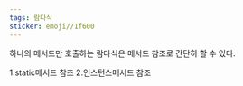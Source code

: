 ```yaml
---
tags: 람다식
sticker: emoji//1f600
---
```

하나의 메서드만 호출하는 람다식은 메서드 참조로 간단히 할 수 있다.

1.static메서드 참조
2.인스턴스메서드 참조